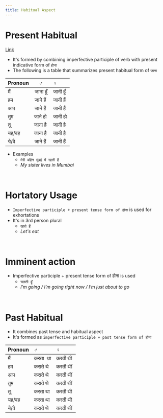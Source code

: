 ```yaml
---
title: Habitual Aspect
---
```

# Present Habitual
[Link](https://hindilanguage.info/hindi-grammar/verbs/basic-verb-forms/present-habitual/)
- It's formed by combining imperfective participle of verb with present indicative form of `होना`
- The following is a table that summarizes present habitual form of `जाना` 

| Pronoun |       ♂︎       | ♀︎             |
|:------- |:--------------:|:-------------- |
| मैं     |    जाना हूँ    | जानी हूँ       |
| हम      | जाने हैं&nbsp; | जानी हैं&nbsp; |
| आप      | जाने हैं&nbsp; | जानी हैं&nbsp; |
| तुम     | जाने हो&nbsp;  | जानी हो        |
| तू      | जाना है&nbsp;  | जानी है&nbsp;  |
| यह/वह   | जाना है&nbsp;  | जानी है&nbsp;  |
| ये/वे   | जाने हैं&nbsp; | जानी हैं&nbsp; |

- Examples
	- `मेरी बहिन मुंबई में रहती है`
	- *My sister lives in Mumbai*

&emsp;&emsp;&emsp;

# Hortatory Usage
- `Imperfective participle + present tense form of होना` is used for exhortations 
- It's in 3rd person plural
	- `खाते हैं`
	- *Let's eat*

&emsp;&emsp;&emsp;

# Imminent action
- Imperfective participle + present tense form of होना is used
	- `चलती हूँ`
	- *I’m going / I’m going right now / I’m just about to go*

&emsp;&emsp;&emsp;

# Past Habitual
- It combines past tense and habitual aspect
- It's formed as `imperfective participle + past tense form of होना`

|  Pronoun  |  ♂︎              |  ♀︎              |
|:----------|:-----------------|:-----------------|
|  मैं      |  करता&nbsp; था   |  करती थी&nbsp;   |
|  हम       |  कराते थे&nbsp;  |  करती थीं&nbsp;  |
|  आप       |  कराते थे&nbsp;  |  करती थीं&nbsp;  |
|  तुम      | कराते थे&nbsp;   | करती थीं&nbsp;   |
|  तू       | करता था&nbsp;    | करती थी&nbsp;    |
|  यह/वह    | करता था&nbsp;    | करती थी&nbsp;    |
|  ये/वे    | कराते थे&nbsp;   | करती थीं&nbsp;   |  
